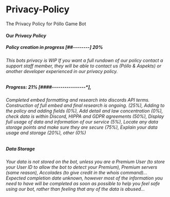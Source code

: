 # Privacy-Policy
The Privacy Policy for Póllo Game Bot


<h4><strong>Our <i>Privacy Policy</i></strong></h4>

<h5>Policy creation in progress [##--------] 20%</h5>

<h6>This bots privacy is WIP
If you want a full rundown of our policy contact a support staff member, they will be able to contact us (Póllo & Aspekts) or another developer experienced in our <i>privacy policy</i>.</h6>

<h5>Progress: 21% [####----------------*],</h5>

<h6>Completed embed formatting and research into discords API terms. Construction of full embed and final research is ongoing. (25%), Adding to the policy and adding fields (0%), Add detail and law concentration (0%), check data is within Discord, HIPPA and GDPR agreements (50%), Display full usage of data and information of our service (5%), Locate any data storage points and make sure they are secure (75%), Explain your data usage and storage (20%), other (0%)</h6>

<h5>Data Storage</h5>

<h6>Your data is not stored on the bot, unless you are a Premium User (to store your User ID to allow the bot to detect your Premium), Premium servers (same reason), Accolades (to give credit in the whois command)...
Expected completion date unknown, however most of the information you need to have will be completed as soon as possible to help you feel safe using our bot, rather than feeling that any of the data is abused...</h6>

